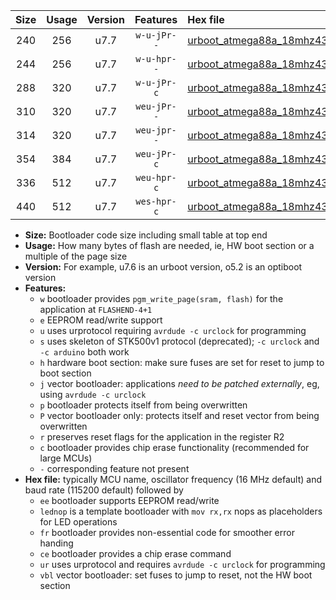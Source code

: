 |Size|Usage|Version|Features|Hex file|
|:-:|:-:|:-:|:-:|:--|
|240|256|u7.7|`w-u-jPr--`|[urboot_atmega88a_18mhz432_115200bps_lednop_ur_vbl.hex](https://raw.githubusercontent.com/stefanrueger/urboot.hex/main/mcus/atmega88a/fcpu_18mhz432/115200_bps/urboot_atmega88a_18mhz432_115200bps_lednop_ur_vbl.hex)|
|244|256|u7.7|`w-u-hpr--`|[urboot_atmega88a_18mhz432_115200bps_lednop_fr_ur.hex](https://raw.githubusercontent.com/stefanrueger/urboot.hex/main/mcus/atmega88a/fcpu_18mhz432/115200_bps/urboot_atmega88a_18mhz432_115200bps_lednop_fr_ur.hex)|
|288|320|u7.7|`w-u-jPr-c`|[urboot_atmega88a_18mhz432_115200bps_lednop_fr_ce_ur_vbl.hex](https://raw.githubusercontent.com/stefanrueger/urboot.hex/main/mcus/atmega88a/fcpu_18mhz432/115200_bps/urboot_atmega88a_18mhz432_115200bps_lednop_fr_ce_ur_vbl.hex)|
|310|320|u7.7|`weu-jPr--`|[urboot_atmega88a_18mhz432_115200bps_ee_lednop_ur_vbl.hex](https://raw.githubusercontent.com/stefanrueger/urboot.hex/main/mcus/atmega88a/fcpu_18mhz432/115200_bps/urboot_atmega88a_18mhz432_115200bps_ee_lednop_ur_vbl.hex)|
|314|320|u7.7|`weu-jpr--`|[urboot_atmega88a_18mhz432_115200bps_ee_lednop_fr_ur_vbl.hex](https://raw.githubusercontent.com/stefanrueger/urboot.hex/main/mcus/atmega88a/fcpu_18mhz432/115200_bps/urboot_atmega88a_18mhz432_115200bps_ee_lednop_fr_ur_vbl.hex)|
|354|384|u7.7|`weu-jPr-c`|[urboot_atmega88a_18mhz432_115200bps_ee_lednop_fr_ce_ur_vbl.hex](https://raw.githubusercontent.com/stefanrueger/urboot.hex/main/mcus/atmega88a/fcpu_18mhz432/115200_bps/urboot_atmega88a_18mhz432_115200bps_ee_lednop_fr_ce_ur_vbl.hex)|
|336|512|u7.7|`weu-hpr-c`|[urboot_atmega88a_18mhz432_115200bps_ee_lednop_fr_ce_ur.hex](https://raw.githubusercontent.com/stefanrueger/urboot.hex/main/mcus/atmega88a/fcpu_18mhz432/115200_bps/urboot_atmega88a_18mhz432_115200bps_ee_lednop_fr_ce_ur.hex)|
|440|512|u7.7|`wes-hpr-c`|[urboot_atmega88a_18mhz432_115200bps_ee_lednop_fr_ce.hex](https://raw.githubusercontent.com/stefanrueger/urboot.hex/main/mcus/atmega88a/fcpu_18mhz432/115200_bps/urboot_atmega88a_18mhz432_115200bps_ee_lednop_fr_ce.hex)|

- **Size:** Bootloader code size including small table at top end
- **Usage:** How many bytes of flash are needed, ie, HW boot section or a multiple of the page size
- **Version:** For example, u7.6 is an urboot version, o5.2 is an optiboot version
- **Features:**
  + `w` bootloader provides `pgm_write_page(sram, flash)` for the application at `FLASHEND-4+1`
  + `e` EEPROM read/write support
  + `u` uses urprotocol requiring `avrdude -c urclock` for programming
  + `s` uses skeleton of STK500v1 protocol (deprecated); `-c urclock` and `-c arduino` both work
  + `h` hardware boot section: make sure fuses are set for reset to jump to boot section
  + `j` vector bootloader: applications *need to be patched externally*, eg, using `avrdude -c urclock`
  + `p` bootloader protects itself from being overwritten
  + `P` vector bootloader only: protects itself and reset vector from being overwritten
  + `r` preserves reset flags for the application in the register R2
  + `c` bootloader provides chip erase functionality (recommended for large MCUs)
  + `-` corresponding feature not present
- **Hex file:** typically MCU name, oscillator frequency (16 MHz default) and baud rate (115200 default) followed by
  + `ee` bootloader supports EEPROM read/write
  + `lednop` is a template bootloader with `mov rx,rx` nops as placeholders for LED operations
  + `fr` bootloader provides non-essential code for smoother error handing
  + `ce` bootloader provides a chip erase command
  + `ur` uses urprotocol and requires `avrdude -c urclock` for programming
  + `vbl` vector bootloader: set fuses to jump to reset, not the HW boot section
